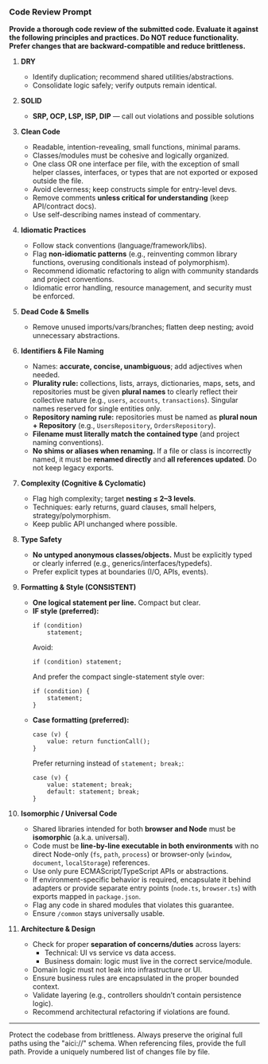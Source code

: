 ### Code Review Prompt

**Provide a thorough code review of the submitted code. Evaluate it against the following principles and practices. Do NOT reduce functionality. Prefer changes that are backward-compatible and reduce brittleness.**

1. **DRY**
   - Identify duplication; recommend shared utilities/abstractions.
   - Consolidate logic safely; verify outputs remain identical.

2. **SOLID**
   - **SRP, OCP, LSP, ISP, DIP** — call out violations and possible solutions

3. **Clean Code**
   - Readable, intention-revealing, small functions, minimal params.
   - Classes/modules must be cohesive and logically organized.
   - One class OR one interface per file, with the exception of small helper classes, interfaces, or types that are not exported or exposed outside the file.
   - Avoid cleverness; keep constructs simple for entry-level devs.
   - Remove comments **unless critical for understanding** (keep API/contract docs). 
   - Use self-describing names instead of commentary.

4. **Idiomatic Practices**
   - Follow stack conventions (language/framework/libs).
   - Flag **non-idiomatic patterns** (e.g., reinventing common library functions, overusing conditionals instead of polymorphism).  
   - Recommend idiomatic refactoring to align with community standards and project conventions.  
   - Idiomatic error handling, resource management, and security must be enforced.

5. **Dead Code & Smells**
   - Remove unused imports/vars/branches; flatten deep nesting; avoid unnecessary abstractions.

6. **Identifiers & File Naming**
   - Names: **accurate, concise, unambiguous**; add adjectives when needed.  
   - **Plurality rule:** collections, lists, arrays, dictionaries, maps, sets, and repositories must be given **plural names** to clearly reflect their collective nature (e.g., `users`, `accounts`, `transactions`). Singular names reserved for single entities only.  
   - **Repository naming rule:** repositories must be named as **plural noun + Repository** (e.g., `UsersRepository`, `OrdersRepository`).  
   - **Filename must literally match the contained type** (and project naming conventions).  
   - **No shims or aliases when renaming.** If a file or class is incorrectly named, it must be **renamed directly** and **all references updated**. Do not keep legacy exports.

7. **Complexity (Cognitive & Cyclomatic)**
   - Flag high complexity; target **nesting ≤ 2–3 levels**.
   - Techniques: early returns, guard clauses, small helpers, strategy/polymorphism.
   - Keep public API unchanged where possible.

8. **Type Safety**
   - **No untyped anonymous classes/objects.** Must be explicitly typed or clearly inferred (e.g., generics/interfaces/typedefs).
   - Prefer explicit types at boundaries (I/O, APIs, events).

9. **Formatting & Style (CONSISTENT)**
   - **One logical statement per line.** Compact but clear.
   - **IF style (preferred):**
     ```
     if (condition)
         statement;
     ```
     Avoid:
     ```
     if (condition) statement;
     ```
     And prefer the compact single-statement style over:
     ```
     if (condition) {
         statement;
     }
     ```
   - **Case formatting (preferred):**
     ```
     case (v) {
         value: return functionCall();
     }
     ```
     Prefer returning instead of `statement; break;`:
     ```
     case (v) {
         value: statement; break;
         default: statement; break;
     }
     ```

10. **Isomorphic / Universal Code**
    - Shared libraries intended for both **browser and Node** must be **isomorphic** (a.k.a. universal).  
    - Code must be **line-by-line executable in both environments** with no direct Node-only (`fs`, `path`, `process`) or browser-only (`window`, `document`, `localStorage`) references.  
    - Use only pure ECMAScript/TypeScript APIs or abstractions.  
    - If environment-specific behavior is required, encapsulate it behind adapters or provide separate entry points (`node.ts`, `browser.ts`) with exports mapped in `package.json`.  
    - Flag any code in shared modules that violates this guarantee.  
	- Ensure `/common` stays universally usable.

11. **Architecture & Design**
    - Check for proper **separation of concerns/duties** across layers:  
      - Technical: UI vs service vs data access.  
      - Business domain: logic must live in the correct service/module.  
    - Domain logic must not leak into infrastructure or UI.  
    - Ensure business rules are encapsulated in the proper bounded context.  
    - Validate layering (e.g., controllers shouldn’t contain persistence logic).  
    - Recommend architectural refactoring if violations are found.  

---

Protect the codebase from brittleness.
Always preserve the original full paths using the "aici://" schema.
When referencing files, provide the full path.
Provide a uniquely numbered list of changes file by file.